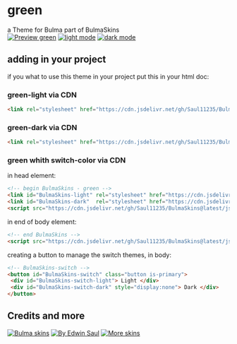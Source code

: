 # green            
a Theme for Bulma part of BulmaSkins             
[![ Preview green ](https://img.shields.io/badge/-Preview_green-red)](https://saul11235.github.io/BulmaSkins?&skin=green)
[![ light mode ](https://img.shields.io/badge/-light_mode-black)](https://saul11235.github.io/BulmaSkins?&skin=green&dark=false)
[![ dark mode ](https://img.shields.io/badge/-dark_mode-black)](https://saul11235.github.io/BulmaSkins?&skin=green&dark=true)
## adding in your project
if you what to use this theme in your project put this in your html doc:
### green-light via CDN
```html
<link rel="stylesheet" href="https://cdn.jsdelivr.net/gh/Saul11235/BulmaSkins@latest/css/green.light.css">
```
### green-dark via CDN
```html
<link rel="stylesheet" href="https://cdn.jsdelivr.net/gh/Saul11235/BulmaSkins@latest/css/green.dark.css">
```
### green whith switch-color via CDN
in head element:
```html
<!-- begin BulmaSkins - green -->
<link id="BulmaSkins-light" rel="stylesheet" href="https://cdn.jsdelivr.net/gh/Saul11235/BulmaSkins@latest/css/green.light.css">
<link id="BulmaSkins-dark"  rel="stylesheet" href="https://cdn.jsdelivr.net/gh/Saul11235/BulmaSkins@latest/css/green.dark.css">
<script src="https://cdn.jsdelivr.net/gh/Saul11235/BulmaSkins@latest/js/cdn/first.js"></script>
```
in end of body element:            
```html
<!-- end BulmaSkins -->
<script src="https://cdn.jsdelivr.net/gh/Saul11235/BulmaSkins@latest/js/cdn/last.js"></script>
```
creating a button to manage the switch themes, in body:            
```html
<!-- BulmaSkins-switch -->
<button id="BulmaSkins-switch" class="button is-primary">
 <div id="BulmaSkins-switch-light"> Light </div>
 <div id="BulmaSkins-switch-dark" style="display:none"> Dark </div>
</button>
```
## Credits and more 
[![Bulma skins](https://img.shields.io/badge/-Bulma_skins-blue)](https://saul11235.github.io/BulmaSkins/)
[![By Edwin Saul](https://img.shields.io/badge/-By_Edwin_Saul-black)](https://edwinsaul.com)
[![More skins](https://img.shields.io/badge/-More_skins-white)](https://github.com/Saul11235/BulmaSkins)
